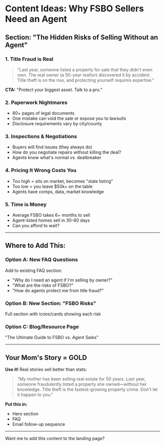 # Content Ideas: Why FSBO Sellers Need an Agent

## Section: "The Hidden Risks of Selling Without an Agent"

### 1. **Title Fraud is Real**
> "Last year, someone listed a property for sale that they didn't even own. The real owner (a 50-year realtor) discovered it by accident. Title theft is on the rise, and protecting yourself requires expertise."

**CTA:** "Protect your biggest asset. Talk to a pro."

### 2. **Paperwork Nightmares**
- 80+ pages of legal documents
- One mistake can void the sale or expose you to lawsuits
- Disclosure requirements vary by city/county

### 3. **Inspections & Negotiations**
- Buyers will find issues (they always do)
- How do you negotiate repairs without killing the deal?
- Agents know what's normal vs. dealbreaker

### 4. **Pricing It Wrong Costs You**
- Too high = sits on market, becomes "stale listing"
- Too low = you leave $50k+ on the table
- Agents have comps, data, market knowledge

### 5. **Time is Money**
- Average FSBO takes 6+ months to sell
- Agent-listed homes sell in 30-60 days
- Can you afford to wait?

---

## Where to Add This:

### Option A: New FAQ Questions
Add to existing FAQ section:
- "Why do I need an agent if I'm selling by owner?"
- "What are the risks of FSBO?"
- "How do agents protect me from title fraud?"

### Option B: New Section: "FSBO Risks"
Full section with icons/cards showing each risk

### Option C: Blog/Resource Page
"The Ultimate Guide to FSBO vs. Agent Sales"

---

## Your Mom's Story = GOLD

**Use it!** Real stories sell better than stats:

> "My mother has been selling real estate for 50 years. Last year, someone fraudulently listed a property she owned—without her knowledge. Title theft is the fastest-growing property crime. Don't let it happen to you."

**Put this in:**
- Hero section
- FAQ
- Email follow-up sequence

---

Want me to add this content to the landing page?
